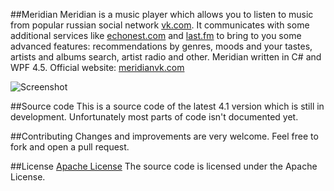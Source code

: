 ##Meridian
Meridian is a music player which allows you to listen to music from popular russian social network [vk.com](http://vk.com). It communicates with some additional services like [echonest.com](echonest.com) and [last.fm](last.fm) to bring to you some advanced features: recommendations by genres, moods and your tastes, artists and albums search, artist radio and other. Meridian written in C# and WPF 4.5.
Official website: [meridianvk.com](http://meridianvk.com)

![Screenshot](http://meridianvk.com/Content/img/index/m4beta.png)

##Source code
This is a source code of the latest 4.1 version which is still in development.
Unfortunately most parts of code isn't documented yet.

##Contributing
Changes and improvements are very welcome. Feel free to fork and open a pull request.

##License
[Apache License](LICENSE.txt)
The source code is licensed under the Apache License.
